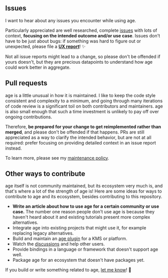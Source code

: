 ## Issues

I want to hear about any issues you encounter while using age.

Particularly appreciated are well researched, complete [issues](https://github.com/FiloSottile/age/issues/new/choose) with lots of context, **focusing on the intended outcome and/or use case**. Issues don't have to be just about bugs: if something was hard to figure out or unexpected, please file a **[UX report](https://github.com/FiloSottile/age/discussions/new?category=UX-reports)**! ✨

Not all issue reports might lead to a change, so please don't be offended if yours doesn't, but they are precious datapoints to understand how age could work better in aggregate.

## Pull requests

age is a little unusual in how it is maintained. I like to keep the code style consistent and complexity to a minimum, and going through many iterations of code review is a significant toil on both contributors and maintainers. age is also small enough that such a time investment is unlikely to pay off over ongoing contributions.

Therefore, **be prepared for your change to get reimplemented rather than merged**, and please don't be offended if that happens. PRs are still appreciated as a way to clarify the intended behavior, but are not at all required: prefer focusing on providing detailed context in an issue report instead.

To learn more, please see my [maintenance policy](https://github.com/FiloSottile/FiloSottile/blob/main/maintenance.md).

<!-- ## Feature requests

age is small, simple, and config-free by design. A lot of effort is put into resisting scope creep and enabling use cases by integrating and interoperating well with other projects rather than by adding features.

In particular, I'm unlikely to merge into the main repo anything I don't use myself, as I would not be the best person to maintain it. However, I'm always happy to discuss, learn about, and link to any age-related project! -->

## Other ways to contribute

age itself is not community maintained, but its ecosystem very much is, and that's where a lot of the strength of age is! Here are some ideas for ways to contribute to age and its ecosystem, besides contributing to this repository.

* **Write an article about how to use age for a certain community or use case.** The number one reason people don't use age is because they haven't heard about it and existing tutorials present more complex alternatives.
* Integrate age into existing projects that might use it, for example replacing legacy alternatives.
* Build and maintain an [age plugin](https://c2sp.org/age-plugin) for a KMS or platform.
* Watch the [discussions](https://github.com/FiloSottile/age/discussions) and help other users.
* Provide bindings in a language or framework that doesn't support age well.
* Package age for an ecosystem that doesn't have packages yet.

If you build or write something related to age, [let me know](https://github.com/FiloSottile/age/discussions/new?category=general)! 💖
